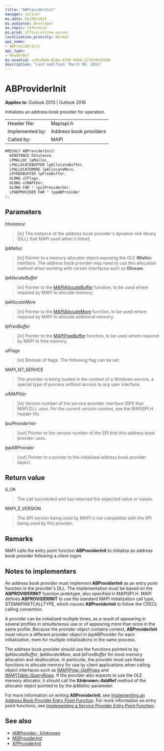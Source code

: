 ```yaml
---
title: "ABProviderInit"
manager: soliver
ms.date: 03/09/2015
ms.audience: Developer
ms.topic: reference
ms.prod: office-online-server
localization_priority: Normal
api_name:
- ABProviderInit
api_type:
- HeaderDef
ms.assetid: c3dcd0d4-018a-47b0-b040-227034ed59d8
description: "Last modified: March 09, 2015"
---
```


# ABProviderInit
 
**Applies to**: Outlook 2013 | Outlook 2016 
  
Initializes an address book provider for operation. 
  
|||
|:-----|:-----|
|Header file:  <br/> |Mapispi.h  <br/> |
|Implemented by:  <br/> |Address book providers  <br/> |
|Called by:  <br/> |MAPI  <br/> |
   
```cpp
HRESULT ABProviderInit(
  HINSTANCE hInstance,
  LPMALLOC lpMalloc,
  LPALLOCATEBUFFER lpAllocateBuffer,
  LPALLOCATEMORE lpAllocateMore,
  LPFREEBUFFER lpFreeBuffer,
  ULONG ulFlags,
  ULONG ulMAPIVer,
  ULONG FAR * lpulProviderVer,
  LPABPROVIDER FAR * lppABProvider
);
```

## Parameters

 _hInstance_
  
> [in] The instance of the address book provider's dynamic-link library (DLL) that MAPI used when it linked. 
    
 _lpMalloc_
  
> [in] Pointer to a memory allocator object exposing the OLE **IMalloc** interface. The address book provider may need to use this allocation method when working with certain interfaces such as **IStream**. 
    
 _lpAllocateBuffer_
  
> [in] Pointer to the [MAPIAllocateBuffer](mapiallocatebuffer.md) function, to be used where required by MAPI to allocate memory. 
    
 _lpAllocateMore_
  
> [in] Pointer to the [MAPIAllocateMore](mapiallocatemore.md) function, to be used where required by MAPI to allocate additional memory. 
    
 _lpFreeBuffer_
  
> [in] Pointer to the [MAPIFreeBuffer](mapifreebuffer.md) function, to be used where required by MAPI to free memory. 
    
 _ulFlags_
  
> [in] Bitmask of flags. The following flag can be set:
    
MAPI_NT_SERVICE 
  
> The provider is being loaded in the context of a Windows service, a special type of process without access to any user interface. 
    
 _ulMAPIVer_
  
> [in] Version number of the service provider interface (SPI) that MAPI.DLL uses. For the current version number, see the MAPISPI.H header file. 
    
 _lpulProviderVer_
  
> [out] Pointer to the version number of the SPI that this address book provider uses. 
    
 _lppABProvider_
  
> [out] Pointer to a pointer to the initialized address book provider object.
    
## Return value

S_OK 
  
> The call succeeded and has returned the expected value or values. 
    
MAPI_E_VERSION 
  
> The SPI version being used by MAPI is not compatible with the SPI being used by this provider.
    
## Remarks

MAPI calls the entry point function **ABProviderInit** to initialize an address book provider following a client logon. 
  
## Notes to implementers

An address book provider must implement **ABProviderInit** as an entry point function in the provider's DLL. The implementation must be based on the **ABPROVIDERINIT** function prototype, also specified in MAPISPI.H. MAPI defines **ABPROVIDERINIT** to use the standard MAPI initialization call type, STDMAPIINITCALLTYPE, which causes **ABProviderInit** to follow the CDECL calling convention. 
  
A provider can be initialized multiple times, as a result of appearing in several profiles in simultaneous use or of appearing more than once in the same profile. Because the provider object contains context, **ABProviderInit** must return a different provider object in  _lppABProvider_ for each initialization, even for multiple initializations in the same process. 
  
The address book provider should use the functions pointed to by  _lpAllocateBuffer_,  _lpAllocateMore_, and  _lpFreeBuffer_ for most memory allocation and deallocation. In particular, the provider must use these functions to allocate memory for use by client applications when calling object interfaces such as [IMAPIProp::GetProps](imapiprop-getprops.md) and [IMAPITable::QueryRows](imapitable-queryrows.md). If the provider also expects to use the OLE memory allocator, it should call the **IUnknown::AddRef** method of the allocator object pointed to by the  _lpMalloc_ parameter. 
  
For more information on writing **ABProviderInit**, see [Implementing an Address Book Provider Entry Point Function](implementing-an-address-book-provider-entry-point-function.md). For more information on entry point functions, see [Implementing a Service Provider Entry Point Function](implementing-a-service-provider-entry-point-function.md). 
  
## See also

- [IABProvider : IUnknown](iabprovideriunknown.md) 
- [MSProviderInit](msproviderinit.md)
- [XPProviderInit](xpproviderinit.md)

